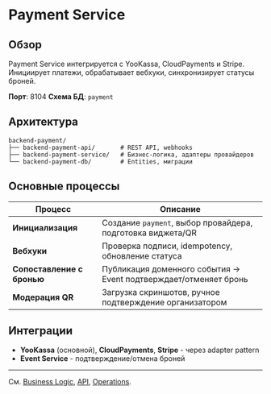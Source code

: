 # Payment Service

## Обзор

Payment Service интегрируется с YooKassa, CloudPayments и Stripe. Инициирует платежи, обрабатывает вебхуки, синхронизирует статусы броней.

**Порт**: 8104
**Схема БД**: `payment`

## Архитектура

```
backend-payment/
├── backend-payment-api/       # REST API, webhooks
├── backend-payment-service/   # Бизнес-логика, адаптеры провайдеров
└── backend-payment-db/        # Entities, миграции
```

## Основные процессы

| Процесс | Описание |
|---------|----------|
| **Инициализация** | Создание `payment`, выбор провайдера, подготовка виджета/QR |
| **Вебхуки** | Проверка подписи, idempotency, обновление статуса |
| **Сопоставление с бронью** | Публикация доменного события → Event подтверждает/отменяет бронь |
| **Модерация QR** | Загрузка скриншотов, ручное подтверждение организатором |

## Интеграции

- **YooKassa** (основной), **CloudPayments**, **Stripe** - через adapter pattern
- **Event Service** - подтверждение/отмена броней

---

См. [Business Logic](business-logic.md), [API](api.md), [Operations](operations.md).
